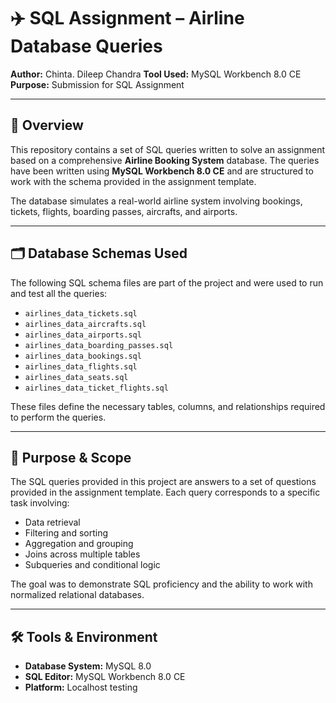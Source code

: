 # ✈️ SQL Assignment – Airline Database Queries

**Author:** Chinta. Dileep Chandra
**Tool Used:** MySQL Workbench 8.0 CE
**Purpose:** Submission for SQL Assignment

---

## 📘 Overview

This repository contains a set of SQL queries written to solve an assignment based on a comprehensive **Airline Booking System** database. The queries have been written using **MySQL Workbench 8.0 CE** and are structured to work with the schema provided in the assignment template.

The database simulates a real-world airline system involving bookings, tickets, flights, boarding passes, aircrafts, and airports.

---

## 🗂️ Database Schemas Used

The following SQL schema files are part of the project and were used to run and test all the queries:

* `airlines_data_tickets.sql`
* `airlines_data_aircrafts.sql`
* `airlines_data_airports.sql`
* `airlines_data_boarding_passes.sql`
* `airlines_data_bookings.sql`
* `airlines_data_flights.sql`
* `airlines_data_seats.sql`
* `airlines_data_ticket_flights.sql`

These files define the necessary tables, columns, and relationships required to perform the queries.

---

## 🧠 Purpose & Scope

The SQL queries provided in this project are answers to a set of questions provided in the assignment template. Each query corresponds to a specific task involving:

* Data retrieval
* Filtering and sorting
* Aggregation and grouping
* Joins across multiple tables
* Subqueries and conditional logic

The goal was to demonstrate SQL proficiency and the ability to work with normalized relational databases.

---

## 🛠️ Tools & Environment

* **Database System:** MySQL 8.0
* **SQL Editor:** MySQL Workbench 8.0 CE
* **Platform:** Localhost testing
